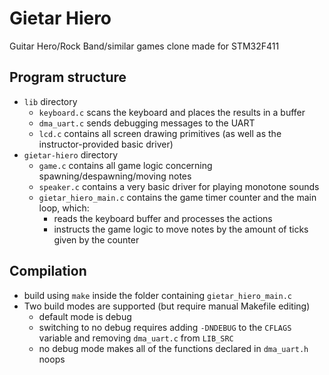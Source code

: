# Gietar Hiero 
Guitar Hero/Rock Band/similar games clone made for STM32F411

## Program structure

- `lib` directory
  - `keyboard.c` scans the keyboard and places the results in a buffer
  - `dma_uart.c` sends debugging messages to the UART
  - `lcd.c` contains all screen drawing primitives (as well as the instructor-provided basic driver)
- `gietar-hiero` directory
  - `game.c` contains all game logic concerning spawning/despawning/moving notes
  - `speaker.c` contains a very basic driver for playing monotone sounds
  - `gietar_hiero_main.c` contains the game timer counter and the main loop, which:
    - reads the keyboard buffer and processes the actions
    - instructs the game logic to move notes by the amount of ticks given by the counter

## Compilation 

- build using `make` inside the folder containing `gietar_hiero_main.c`
- Two build modes are supported (but require manual Makefile editing)
  - default mode is debug
  - switching to no debug requires adding `-DNDEBUG` to the `CFLAGS` variable and removing `dma_uart.c` from `LIB_SRC`
  - no debug mode makes all of the functions declared in `dma_uart.h` noops
